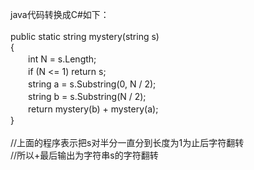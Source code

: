 java代码转换成C#如下：<br>
<br>
public static string mystery(string s)<br>
{<br>
　　int N = s.Length;<br>
　　if (N <= 1) return s;<br>
　　string a = s.Substring(0, N / 2);<br>
　　string b = s.Substring(N / 2);<br>
　　return mystery(b) + mystery(a);<br>
}<br>
<br>
//上面的程序表示把s对半分一直分到长度为1为止后字符翻转<br>
//所以+最后输出为字符串s的字符翻转<br>